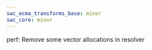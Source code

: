 ```yaml
---
swc_ecma_transforms_base: minor
swc_core: minor
---
```


perf: Remove some vector allocations in resolver
